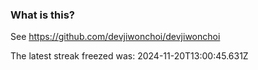 
### What is this?

See https://github.com/devjiwonchoi/devjiwonchoi

The latest streak freezed was: 2024-11-20T13:00:45.631Z
